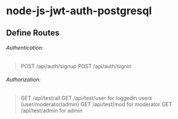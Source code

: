 # node-js-jwt-auth-postgresql

## Define Routes

###### Authentication:
> POST /api/auth/signup
> POST /api/auth/signin

###### Authorization:
> GET /api/test/all
> GET /api/test/user for loggedin users (user/moderator/admin)
> GET /api/test/mod for moderator
> GET /api/test/admin for admin


